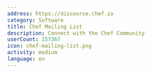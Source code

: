 ```yaml
---
address: https://discourse.chef.io
category: Software
title: Chef Mailing List
description: Connect with the Chef Community
userCount: 157367
icon: chef-mailing-list.png
activity: medium
language: en
---
```

